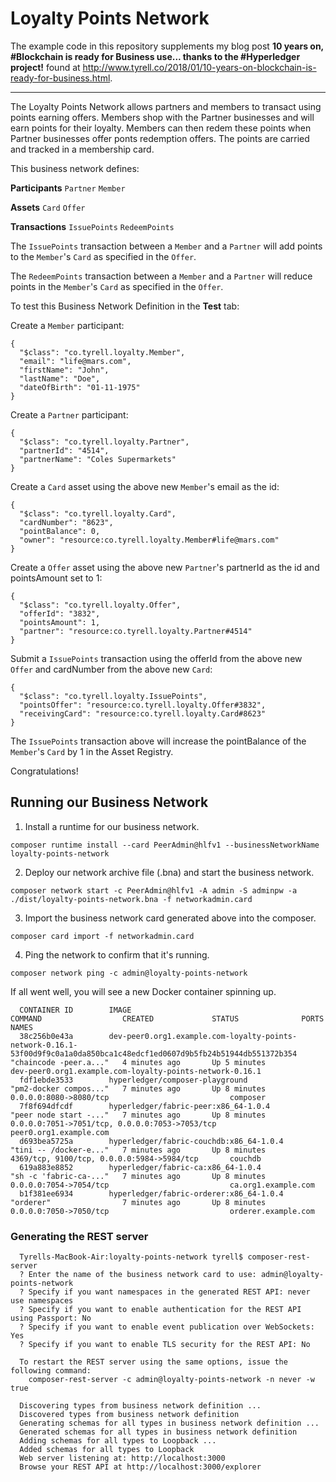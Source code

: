 # Loyalty Points Network

The example code in this repository supplements my blog post **10 years on, #Blockchain is ready for Business use... thanks to the #Hyperledger project!** found at http://www.tyrell.co/2018/01/10-years-on-blockchain-is-ready-for-business.html.

---

The Loyalty Points Network allows partners and members to transact using points earning offers. Members shop with the Partner businesses and will earn points for their loyalty. Members can then redem these points when Partner businesses offer ponts redemption offers. The points are carried and tracked in a membership card. 

This business network defines:

**Participants**
`Partner` `Member`

**Assets**
`Card` `Offer`

**Transactions**
`IssuePoints` `RedeemPoints`

The `IssuePoints` transaction between a `Member` and a `Partner` will add points to the `Member`'s `Card` as specified in the `Offer`.

The `RedeemPoints` transaction between a `Member` and a `Partner` will reduce points in the `Member`'s `Card` as specified in the `Offer`.

To test this Business Network Definition in the **Test** tab:

Create a `Member` participant:

```
{
  "$class": "co.tyrell.loyalty.Member",
  "email": "life@mars.com",
  "firstName": "John",
  "lastName": "Doe",
  "dateOfBirth": "01-11-1975"
}
```

Create a `Partner` participant:

```
{
  "$class": "co.tyrell.loyalty.Partner",
  "partnerId": "4514",
  "partnerName": "Coles Supermarkets"
}
```

Create a `Card` asset using the above new `Member`'s email as the id:

```
{
  "$class": "co.tyrell.loyalty.Card",
  "cardNumber": "8623",
  "pointBalance": 0,
  "owner": "resource:co.tyrell.loyalty.Member#life@mars.com"
}
```

Create a `Offer` asset using the above new `Partner`'s partnerId as the id and pointsAmount set to 1:

```
{
  "$class": "co.tyrell.loyalty.Offer",
  "offerId": "3832",
  "pointsAmount": 1,
  "partner": "resource:co.tyrell.loyalty.Partner#4514"
}
```

Submit a `IssuePoints` transaction using the offerId from the above new `Offer` and cardNumber from the above new `Card`:

```
{
  "$class": "co.tyrell.loyalty.IssuePoints",
  "pointsOffer": "resource:co.tyrell.loyalty.Offer#3832",
  "receivingCard": "resource:co.tyrell.loyalty.Card#8623"
}
```

The `IssuePoints` transaction above will increase the pointBalance of the `Member`'s `Card` by 1 in the Asset Registry.

Congratulations!


## Running our Business Network

1. Install a runtime for our business network.

  `composer runtime install --card PeerAdmin@hlfv1 --businessNetworkName loyalty-points-network`

2. Deploy our network archive file (.bna) and start the business network.

  `composer network start -c PeerAdmin@hlfv1 -A admin -S adminpw -a ./dist/loyalty-points-network.bna -f networkadmin.card`

3. Import the business network card generated above into the composer.

  `composer card import -f networkadmin.card`

4. Ping the network to confirm that it's running.

  `composer network ping -c admin@loyalty-points-network`


If all went well, you will see a new Docker container spinning up.

```
  CONTAINER ID        IMAGE                                                                                                                       COMMAND                  CREATED             STATUS              PORTS                                            NAMES
  38c256b0e43a        dev-peer0.org1.example.com-loyalty-points-network-0.16.1-53f00d9f9c0a1a0da850bca1c48edcf1ed0607d9b5fb24b51944db551372b354   "chaincode -peer.a..."   4 minutes ago       Up 5 minutes                                                         dev-peer0.org1.example.com-loyalty-points-network-0.16.1
  fdf1ebde3533        hyperledger/composer-playground                                                                                             "pm2-docker compos..."   7 minutes ago       Up 8 minutes        0.0.0.0:8080->8080/tcp                           composer
  7f8f694dfcdf        hyperledger/fabric-peer:x86_64-1.0.4                                                                                        "peer node start -..."   7 minutes ago       Up 8 minutes        0.0.0.0:7051->7051/tcp, 0.0.0.0:7053->7053/tcp   peer0.org1.example.com
  d693bea5725a        hyperledger/fabric-couchdb:x86_64-1.0.4                                                                                     "tini -- /docker-e..."   7 minutes ago       Up 8 minutes        4369/tcp, 9100/tcp, 0.0.0.0:5984->5984/tcp       couchdb
  619a883e8852        hyperledger/fabric-ca:x86_64-1.0.4                                                                                          "sh -c 'fabric-ca-..."   7 minutes ago       Up 8 minutes        0.0.0.0:7054->7054/tcp                           ca.org1.example.com
  b1f381ee6934        hyperledger/fabric-orderer:x86_64-1.0.4                                                                                     "orderer"                7 minutes ago       Up 8 minutes        0.0.0.0:7050->7050/tcp                           orderer.example.com
```


### Generating the REST server

```
  Tyrells-MacBook-Air:loyalty-points-network tyrell$ composer-rest-server
  ? Enter the name of the business network card to use: admin@loyalty-points-network
  ? Specify if you want namespaces in the generated REST API: never use namespaces
  ? Specify if you want to enable authentication for the REST API using Passport: No
  ? Specify if you want to enable event publication over WebSockets: Yes
  ? Specify if you want to enable TLS security for the REST API: No

  To restart the REST server using the same options, issue the following command:
    composer-rest-server -c admin@loyalty-points-network -n never -w true

  Discovering types from business network definition ...
  Discovered types from business network definition
  Generating schemas for all types in business network definition ...
  Generated schemas for all types in business network definition
  Adding schemas for all types to Loopback ...
  Added schemas for all types to Loopback
  Web server listening at: http://localhost:3000
  Browse your REST API at http://localhost:3000/explorer
```
